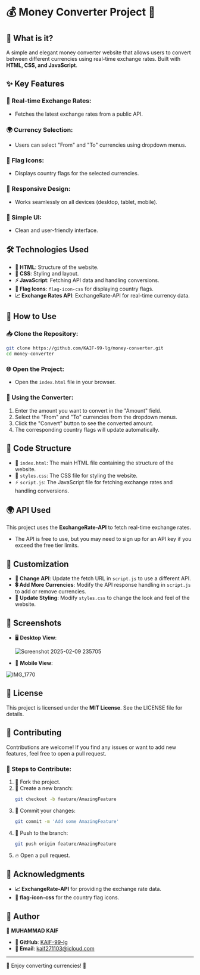 # 💰 Money Converter Project 💱

## 🌟 What is it?

A simple and elegant money converter website that allows users to convert between different currencies using real-time exchange rates. Built with **HTML, CSS, and JavaScript**.

## ✨ Key Features

### 🔄 Real-time Exchange Rates:

- Fetches the latest exchange rates from a public API.

### 🌍 Currency Selection:

- Users can select "From" and "To" currencies using dropdown menus.

### 🚩 Flag Icons:

- Displays country flags for the selected currencies.

### 📱 Responsive Design:

- Works seamlessly on all devices (desktop, tablet, mobile).

### 🎨 Simple UI:

- Clean and user-friendly interface.

## 🛠️ Technologies Used

- **📜 HTML**: Structure of the website.
- **🎨 CSS**: Styling and layout.
- **⚡ JavaScript**: Fetching API data and handling conversions.
- **🏴 Flag Icons**: `flag-icon-css` for displaying country flags.
- **📈 Exchange Rates API**: ExchangeRate-API for real-time currency data.

## 🚀 How to Use

### 📥 Clone the Repository:

```bash
git clone https://github.com/KAIF-99-lg/money-converter.git
cd money-converter
```

### 🌐 Open the Project:

- Open the `index.html` file in your browser.

### 🔢 Using the Converter:

1. Enter the amount you want to convert in the "Amount" field.
2. Select the "From" and "To" currencies from the dropdown menus.
3. Click the "Convert" button to see the converted amount.
4. The corresponding country flags will update automatically.

## 📂 Code Structure

- 📜 `index.html`: The main HTML file containing the structure of the website.
- 🎨 `styles.css`: The CSS file for styling the website.
- ⚡ `script.js`: The JavaScript file for fetching exchange rates and handling conversions.

## 🌍 API Used

This project uses the **ExchangeRate-API** to fetch real-time exchange rates.

- The API is free to use, but you may need to sign up for an API key if you exceed the free tier limits.

## 🎨 Customization

- **🔗 Change API**: Update the fetch URL in `script.js` to use a different API.
- **💲 Add More Currencies**: Modify the API response handling in `script.js` to add or remove currencies.
- **🎨 Update Styling**: Modify `styles.css` to change the look and feel of the website.

## 📸 Screenshots

- 🖥️ **Desktop View**:&#x20;

  ![Screenshot 2025-02-09 235705](https://github.com/user-attachments/assets/09d08fd5-281d-4178-ac92-0fff136edece)

-  📱 **Mobile View**:&#x20;
    
![IMG_1770](https://github.com/user-attachments/assets/642fde42-6cff-4d55-b673-6dbbfea71e66)


## 📜 License

This project is licensed under the **MIT License**. See the LICENSE file for details.

## 🤝 Contributing

Contributions are welcome! If you find any issues or want to add new features, feel free to open a pull request.

### 🔧 Steps to Contribute:

1. 🍴 Fork the project.
2. 🔀 Create a new branch:
   ```bash
   git checkout -b feature/AmazingFeature
   ```
3. 💾 Commit your changes:
   ```bash
   git commit -m 'Add some AmazingFeature'
   ```
4. 🚀 Push to the branch:
   ```bash
   git push origin feature/AmazingFeature
   ```
5. 🔥 Open a pull request.

## 🙌 Acknowledgments

- **📈 ExchangeRate-API** for providing the exchange rate data.
- **🏴 flag-icon-css** for the country flag icons.

## 👤 Author

👤 **MUHAMMAD KAIF**

- **🐙 GitHub**: [KAIF-99-lg](https://github.com/KAIF-99-lg)
- **📧 Email**: [kaif271103@icloud.com](mailto\:kaif271103@icloud.com)

---

💸 Enjoy converting currencies! 🚀

